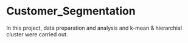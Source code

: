 # Customer_Segmentation

In this project, data preparation and analysis and k-mean & hierarchial cluster were carried out.
